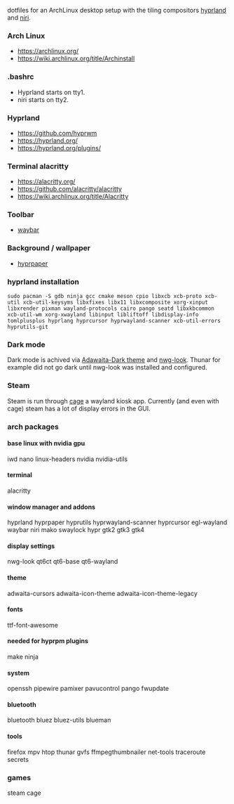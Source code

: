dotfiles for an ArchLinux desktop setup with the tiling compositors [hyprland](https://github.com/hyprwm) and [niri](https://github.com/YaLTeR/niri).

### Arch Linux
* https://archlinux.org/
* https://wiki.archlinux.org/title/Archinstall

### .bashrc
- Hyprland starts on tty1.
- niri starts on tty2.

### Hyprland
* https://github.com/hyprwm
* https://hyprland.org/
* https://hyprland.org/plugins/

### Terminal alacritty
* https://alacritty.org/
* https://github.com/alacritty/alacritty
* https://wiki.archlinux.org/title/Alacritty

### Toolbar
* [waybar](https://github.com/Alexays/Waybar)

### Background / wallpaper
* [hyprpaper](https://github.com/hyprwm/hyprpaper)

### hyprland installation
```sudo pacman -S gdb ninja gcc cmake meson cpio libxcb xcb-proto xcb-util xcb-util-keysyms libxfixes libx11 libxcomposite xorg-xinput libxrender pixman wayland-protocols cairo pango seatd libxkbcommon xcb-util-wm xorg-xwayland libinput libliftoff libdisplay-info tomlplusplus hyprlang hyprcursor hyprwayland-scanner xcb-util-errors hyprutils-git```

### Dark mode
Dark mode is achived via [Adawaita-Dark theme](https://aur.archlinux.org/packages/adwaita-dark) and [nwg-look](https://github.com/nwg-piotr/nwg-look).
Thunar for example did not go dark until nwg-look was installed and configured.

### Steam
Steam is run through [cage](https://www.hjdskes.nl/projects/cage/) a wayland kiosk app. Currently (and even with cage) steam has a lot of display errors in the GUI.

### arch packages

#### base linux with nvidia gpu
iwd
nano
linux-headers
nvidia
nvidia-utils

#### terminal
alacritty

#### window manager and addons
hyprland
hyprpaper
hyprutils
hyprwayland-scanner
hyprcursor
egl-wayland
waybar
niri
mako
swaylock
hypr
gtk2
gtk3
gtk4

#### display settings
nwg-look
qt6ct
qt6-base
qt6-wayland

#### theme
adwaita-cursors
adwaita-icon-theme
adwaita-icon-theme-legacy

#### fonts
ttf-font-awesome

#### needed for hyprpm plugins
make 
ninja

#### system
openssh
pipewire
pamixer
pavucontrol
pango
fwupdate

#### bluetooth
bluetooth
bluez
bluez-utils
blueman

#### tools
firefox
mpv
htop
thunar
gvfs
ffmpegthumbnailer
net-tools
traceroute
secrets

### games
steam
cage
